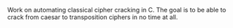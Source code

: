 Work on automating classical cipher cracking in C. The goal is to be able to crack from caesar to transposition ciphers in no time at all.